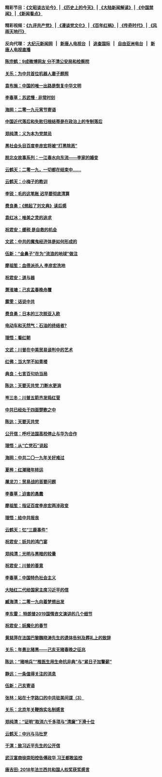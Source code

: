 #### 精彩节目：[《文昭谈古论今》](http://155.138.205.71/wenzhao) | [《历史上的今天》](http://155.138.205.71/today-in-history) | [《大陆新闻解读》](http://155.138.205.71/ntdtv-comedy) | [《中国禁闻》](http://155.138.205.71/ntdtv-news) | [《新闻看点》](http://155.138.205.71/news-insight) 

 #### 精彩视频：[《九评共产党》](http://155.138.205.71:10000/videos/jiuping) | [《漫谈党文化》](http://155.138.205.71:10000/videos/mtdwh) | [《百年红祸》](http://155.138.205.71:10000/videos/bnhh) | [《传奇时代》](http://155.138.205.71:10000/videos/legend) | [《风雨天地行》](http://155.138.205.71:10000/videos/fytdx) 

 #### 反向代理： [大纪元新闻网](http://155.138.205.71:10080/) &nbsp;&nbsp;|&nbsp;&nbsp; [新唐人电视台](http://155.138.205.71:8000/) &nbsp;&nbsp;|&nbsp;&nbsp; [追查国际](http://155.138.205.71:10010/) &nbsp;&nbsp;|&nbsp;&nbsp; [自由亚洲电台](http://155.138.205.71:9800/) &nbsp;&nbsp;|&nbsp;&nbsp; [新唐人电视直播](http://155.138.205.71/) 

#### [陈宗鹤：9成微博网友 分不清公安局和检察院](../pages/nsc993/n11061221.md?t=02211837) 

#### [关乐：为中共首位机器人妻子题照](../pages/nsc993/n11059584.md?t=02211837) 

#### [袁布施：中国的唯一出路是恢复中华文明](../pages/nsc993/n11059626.md?t=02211837) 

#### [李春草：苏武慢 · 非常时刻](../pages/nsc993/n11059601.md?t=02211837) 

#### [海网：二零一九元宵节寄语](../pages/nsc993/n11059559.md?t=02211837) 

#### [中国近代落后和失败归根结蒂是在政治上的专制落后](../pages/nsc993/n11059492.md?t=02211837) 

#### [郑纯清：义为本为党禁忌](../pages/nsc993/n11059333.md?t=02211837) 

#### [黑社会头目百度李彦宏将被“打黑除恶”](../pages/nsc993/n11059139.md?t=02211837) 

#### [脱北女故事系列：一江春水向东流——李家的婚变](../pages/nsc993/n11058783.md?t=02211837) 

#### [云鹤天：二零一九，一切都在结束中……](../pages/nsc993/n11058695.md?t=02211837) 

#### [云鹤天：小梅子的教训](../pages/nsc993/n11058601.md?t=02211837) 

#### [李锐：毛的这笔账 迟早要彻底清算](../pages/nsc993/n11054514.md?t=02211837) 

#### [费良勇：《想起了刘文典》读后感](../pages/nsc993/n11054408.md?t=02211837) 

#### [袁红冰：唯美之灵的追求](../pages/nsc993/n11052800.md?t=02211837) 

#### [祝君安：缓税 是自救的机会](../pages/nsc993/n11052714.md?t=02211837) 

#### [文武：中共的魔鬼经济体是如何形成的](../pages/nsc993/n11051908.md?t=02211837) 

#### [伍新：“金鼻子”在为“流浪的地球”做注](../pages/nsc993/n11051603.md?t=02211837) 

#### [廖祖笙：血债派杀人 李彦宏洗地](../pages/nsc993/n11051397.md?t=02211837) 

#### [祝君安：道与器](../pages/nsc993/n11050653.md?t=02211837) 

#### [萧淮塘：己亥孟春晚舟覆](../pages/nsc993/n11050615.md?t=02211837) 

#### [露雯：话说中共](../pages/nsc993/n11050549.md?t=02211837) 

#### [费良勇：日本的三次脱亚入欧](../pages/nsc993/n11050067.md?t=02211837) 

#### [电动车和天然气：石油的终结者?](../pages/nsc993/n11047401.md?t=02211837) 

#### [理悟：看红朝](../pages/nsc993/n11047368.md?t=02211837) 

#### [文武：川普在中美贸易谈判中的艺术](../pages/nsc993/n11047216.md?t=02211837) 

#### [红佛：当大学不如青楼](../pages/nsc993/n11046910.md?t=02211837) 

#### [典良：七言百句劝当局](../pages/nsc993/n11046467.md?t=02211837) 

#### [陈达：天要灭共党 刀断水更淌](../pages/nsc993/n11045758.md?t=02211837) 

#### [岑三冬：川普五箭齐发捣红营](../pages/nsc993/n11045729.md?t=02211837) 

#### [中共已经处于四面楚歌之中](../pages/nsc993/n11044959.md?t=02211837) 

#### [陈达：天要灭共党](../pages/nsc993/n11043924.md?t=02211837) 

#### [公开信：呼吁法国高校停止与华为合作](../pages/nsc993/n11042967.md?t=02211837) 

#### [理悟：从“亡党石”说起](../pages/nsc993/n11042524.md?t=02211837) 

#### [海网：中共二〇一九年关好难过](../pages/nsc993/n11041415.md?t=02211837) 

#### [夏桦：红潮猪年转运](../pages/nsc993/n11041337.md?t=02211837) 

#### [屠龙刀：贸易战的首要问题](../pages/nsc993/n11040283.md?t=02211837) 

#### [李春草：迫害的愚蠢](../pages/nsc993/n11036601.md?t=02211837) 

#### [廖祖笙：指证百度李彦宏两涉政变](../pages/nsc993/n11036579.md?t=02211837) 

#### [理悟：给中共报丧](../pages/nsc993/n11036501.md?t=02211837) 

#### [云鹤天：忆“三鹿事件”](../pages/nsc993/n11036466.md?t=02211837) 

#### [祝君安：妖共的鸿门宴](../pages/nsc993/n11035387.md?t=02211837) 

#### [郑纯清：光明与黑暗的较量](../pages/nsc993/n11035337.md?t=02211837) 

#### [祝君安：川普的善意](../pages/nsc993/n11032077.md?t=02211837) 

#### [李春草：中国特色社会主义](../pages/nsc993/n11032132.md?t=02211837) 

#### [大陆红二代给国家主席习近平的信](../pages/nsc993/n11031995.md?t=02211837) 

#### [臧海清：二零一九向着梦想出发](../pages/nsc993/n11031959.md?t=02211837) 

#### [李东雷： 特朗普2019国情咨文演讲的几个细节](../pages/nsc993/n11031943.md?t=02211837) 

#### [祝君安：妖魔化的春节](../pages/nsc993/n11031747.md?t=02211837) 

#### [黄慈萍在法国巴黎魏晓涛先生的遗体告别及葬礼上的致辞](../pages/nsc993/n11031419.md?t=02211837) 

#### [关乐：年景比猪黑——己亥无猪春晚之征兆](../pages/nsc993/n11031494.md?t=02211837) 

#### [陈达：“猪哨兵”“推医生用生命抗非典”与“紧日子加警薪”](../pages/nsc993/n11027746.md?t=02211837) 

#### [静远：一条值得关注的消息](../pages/nsc993/n11024470.md?t=02211837) 

#### [伍新：己亥寄语](../pages/nsc993/n11024543.md?t=02211837) 

#### [张林：站在十字路口的中共驻美间谍（3）](../pages/nsc993/n11023043.md?t=02211837) 

#### [关乐：北京年关鞭炮实名制感言](../pages/nsc993/n11022630.md?t=02211837) 

#### [郑纯清：“证明”取消六千多项与“清廉”下滑十位](../pages/nsc993/n11022638.md?t=02211837) 

#### [云鹤天：中兴与马杜罗](../pages/nsc993/n11022620.md?t=02211837) 

#### [于溟：致习近平先生的公开信](../pages/nsc993/n11022593.md?t=02211837) 

#### [武汉富商徐崇阳控告傅政华 习王都敢监控](../pages/nsc993/n11022212.md?t=02211837) 

#### [唐吉田: 2018年法兰西共和国人权奖获奖感言](../pages/nsc993/n11021537.md?t=02211837) 

